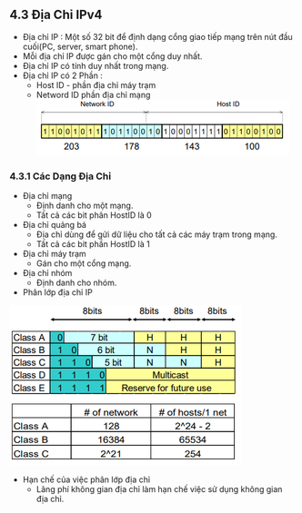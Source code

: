 ## 4.3 Địa Chỉ IPv4
- Địa chỉ IP : Một số 32 bit để định dạng cổng giao tiếp mạng trên nút đầu cuối(PC, server, smart phone).
- Mỗi địa chỉ IP được gán cho một cổng duy nhất.
- Địa chỉ IP có tính duy nhất trong mạng.
- Địa chỉ IP có 2 Phần : 
    + Host ID - phần địa chỉ máy trạm 
    + Netword ID phần địa chỉ mạng
        <img src = "../../jmg/ipv4.PNG">
### 4.3.1 Các Dạng Địa Chỉ
- Địa chỉ mạng
    + Định danh cho một mạng.
    + Tất cả các bit phân HostID là 0
- Địa chỉ quảng bá
    + Địa chỉ dùng để gửi dữ liệu cho tất cả các máy trạm trong mạng.
    + Tất cả các bit phần HostID là 1
- Địa chỉ máy trạm 
    + Gán cho một cổng mạng.
- Địa chỉ nhóm 
    + Định danh cho nhóm.
- Phân lớp địa chỉ IP
<img src = "../../jmg/phanlop.PNG">

- Hạn chế của việc phân lớp địa chỉ
    + Lãng phí không gian địa chỉ làm hạn chế việc sử dụng không gian địa chỉ.